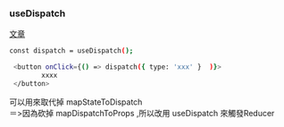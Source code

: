 <h3>useDispatch</h3>

[文章](https://ithelp.ithome.com.tw/articles/10251966)

```bash
const dispatch = useDispatch();

 <button onClick={() => dispatch({ type: 'xxx' }  )}>
        xxxx
 </button>
```
可以用來取代掉 mapStateToDispatch<br>
＝>因為砍掉 mapDispatchToProps ,所以改用 useDispatch 來觸發Reducer
